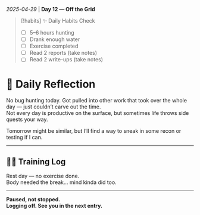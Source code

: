*2025-04-29* | **Day 12 — Off the Grid**

> [!habits] ✨ Daily Habits Check  
> - [ ] 5–6 hours hunting  
> - [ ] Drank enough water  
> - [ ] Exercise completed  
> - [ ] Read 2 reports (take notes)  
> - [ ] Read 2 write-ups (take notes)  

# 📓 Daily Reflection  
No bug hunting today. Got pulled into other work that took over the whole day — just couldn’t carve out the time.  
Not every day is productive on the surface, but sometimes life throws side quests your way.

Tomorrow might be similar, but I’ll find a way to sneak in some recon or testing if I can.

---

## 🏋️‍♂️ Training Log  
Rest day — no exercise done.  
Body needed the break… mind kinda did too.

---

**Paused, not stopped.**  
**Logging off. See you in the next entry.**
